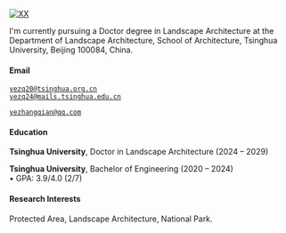 [![XX](https://img.shields.io/badge/Ye-Zhangqian-github-blue?logo=github)](https://github.com/Ye-Zhangqian)

I'm currently pursuing a Doctor degree in Landscape Architecture at the Department of Landscape Architecture, School  of Architecture, Tsinghua University, Beijing 100084, China.

#### Email  
<code>yezq20@tsinghua.org.cn</code>  
<code>yezq24@mails.tsinghua.edu.cn</code>

<code>yezhangqian@qq.com</code>

#### Education  
**Tsinghua University**, Doctor in Landscape Architecture (2024 – 2029)  

**Tsinghua University**, Bachelor of Engineering (2020 – 2024)  
• GPA: 3.9/4.0 (2/7)

#### Research Interests  
Protected Area, Landscape Architecture, National Park.